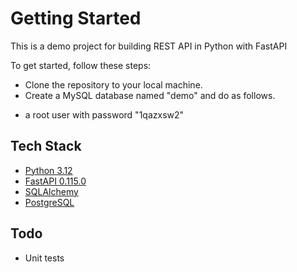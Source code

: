 # Getting Started

This is a demo project for building REST API in Python with FastAPI

To get started, follow these steps:

* Clone the repository to your local machine.
* Create a MySQL database named "demo" and do as follows.

- a root user with password "1qazxsw2"

## Tech Stack

* [Python 3.12](https://www.python.org)
* [FastAPI 0.115.0](https://fastapi.tiangolo.com)
* [SQLAlchemy](https://www.sqlalchemy.org)
* [PostgreSQL](https://www.postgresql.org)
  
## Todo

* Unit tests
